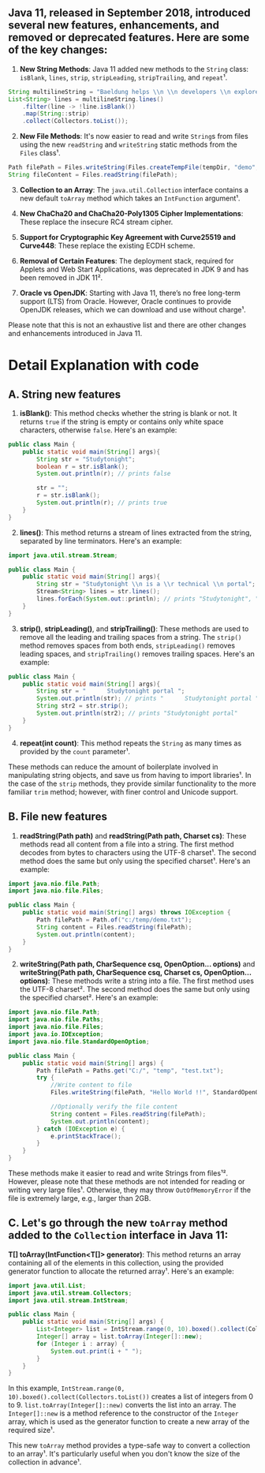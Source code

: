 ## Java 11, released in September 2018, introduced several new features, enhancements, and removed or deprecated features. Here are some of the key changes: ##

1. **New String Methods**: Java 11 added new methods to the `String` class: `isBlank`, `lines`, `strip`, `stripLeading`, `stripTrailing`, and `repeat`¹.

```java
String multilineString = "Baeldung helps \\n \\n developers \\n explore Java.";
List<String> lines = multilineString.lines()
    .filter(line -> !line.isBlank())
    .map(String::strip)
    .collect(Collectors.toList());
```

2. **New File Methods**: It's now easier to read and write `String`s from files using the new `readString` and `writeString` static methods from the `Files` class¹.

```java
Path filePath = Files.writeString(Files.createTempFile(tempDir, "demo", ".txt"), "Sample text");
String fileContent = Files.readString(filePath);
```

3. **Collection to an Array**: The `java.util.Collection` interface contains a new default `toArray` method which takes an `IntFunction` argument¹.

4. **New ChaCha20 and ChaCha20-Poly1305 Cipher Implementations**: These replace the insecure RC4 stream cipher.

5. **Support for Cryptographic Key Agreement with Curve25519 and Curve448**: These replace the existing ECDH scheme.

6. **Removal of Certain Features**: The deployment stack, required for Applets and Web Start Applications, was deprecated in JDK 9 and has been removed in JDK 11².

7. **Oracle vs OpenJDK**: Starting with Java 11, there’s no free long-term support (LTS) from Oracle. However, Oracle continues to provide OpenJDK releases, which we can download and use without charge¹.

Please note that this is not an exhaustive list and there are other changes and enhancements introduced in Java 11.




#                                      Detail Explanation with code                                 # 

## A. String new features ##

1. **isBlank()**: This method checks whether the string is blank or not. It returns `true` if the string is empty or contains only white space characters, otherwise `false`. Here's an example:

```java
public class Main {
    public static void main(String[] args){
        String str = "Studytonight";
        boolean r = str.isBlank();
        System.out.println(r); // prints false

        str = "";
        r = str.isBlank();
        System.out.println(r); // prints true
    }
}
```

2. **lines()**: This method returns a stream of lines extracted from the string, separated by line terminators. Here's an example:

```java
import java.util.stream.Stream;

public class Main {
    public static void main(String[] args){
        String str = "Studytonight \\n is a \\r technical \\n portal";
        Stream<String> lines = str.lines();
        lines.forEach(System.out::println); // prints "Studytonight", "is a", "technical portal"
    }
}
```

3. **strip()**, **stripLeading()**, and **stripTrailing()**: These methods are used to remove all the leading and trailing spaces from a string. The `strip()` method removes spaces from both ends, `stripLeading()` removes leading spaces, and `stripTrailing()` removes trailing spaces. Here's an example:

```java
public class Main {
    public static void main(String[] args){
        String str = "      Studytonight portal ";
        System.out.println(str); // prints "      Studytonight portal "
        String str2 = str.strip();
        System.out.println(str2); // prints "Studytonight portal"
    }
}
```

4. **repeat(int count)**: This method repeats the `String` as many times as provided by the `count` parameter¹.

These methods can reduce the amount of boilerplate involved in manipulating string objects, and save us from having to import libraries¹. In the case of the `strip` methods, they provide similar functionality to the more familiar `trim` method; however, with finer control and Unicode support.


## B. File new features ##

1. **readString(Path path)** and **readString(Path path, Charset cs)**: These methods read all content from a file into a string. The first method decodes from bytes to characters using the UTF-8 charset¹. The second method does the same but only using the specified charset¹. Here's an example:

```java
import java.nio.file.Path;
import java.nio.file.Files;

public class Main {
    public static void main(String[] args) throws IOException {
        Path filePath = Path.of("c:/temp/demo.txt");
        String content = Files.readString(filePath);
        System.out.println(content);
    }
}
```

2. **writeString(Path path, CharSequence csq, OpenOption... options)** and **writeString(Path path, CharSequence csq, Charset cs, OpenOption... options)**: These methods write a string into a file. The first method uses the UTF-8 charset². The second method does the same but only using the specified charset². Here's an example:

```java
import java.nio.file.Path;
import java.nio.file.Paths;
import java.nio.file.Files;
import java.io.IOException;
import java.nio.file.StandardOpenOption;

public class Main {
    public static void main(String[] args) {
        Path filePath = Paths.get("C:/", "temp", "test.txt");
        try {
            //Write content to file
            Files.writeString(filePath, "Hello World !!", StandardOpenOption.APPEND);

            //Optionally verify the file content
            String content = Files.readString(filePath);
            System.out.println(content);
        } catch (IOException e) {
            e.printStackTrace();
        }
    }
}
```

These methods make it easier to read and write Strings from files¹². However, please note that these methods are not intended for reading or writing very large files¹. Otherwise, they may throw `OutOfMemoryError` if the file is extremely large, e.g., larger than 2GB.


## C. Let's go through the new `toArray` method added to the `Collection` interface in Java 11: ##


**<T> T[] toArray(IntFunction<T[]> generator)**: This method returns an array containing all of the elements in this collection, using the provided generator function to allocate the returned array¹. Here's an example:

```java
import java.util.List;
import java.util.stream.Collectors;
import java.util.stream.IntStream;

public class Main {
    public static void main(String[] args) {
        List<Integer> list = IntStream.range(0, 10).boxed().collect(Collectors.toList());
        Integer[] array = list.toArray(Integer[]::new);
        for (Integer i : array) {
            System.out.print(i + " ");
        }
    }
}
```

In this example, `IntStream.range(0, 10).boxed().collect(Collectors.toList())` creates a list of integers from 0 to 9. `list.toArray(Integer[]::new)` converts the list into an array. The `Integer[]::new` is a method reference to the constructor of the `Integer` array, which is used as the generator function to create a new array of the required size¹.

This new `toArray` method provides a type-safe way to convert a collection to an array¹. It's particularly useful when you don't know the size of the collection in advance¹.
